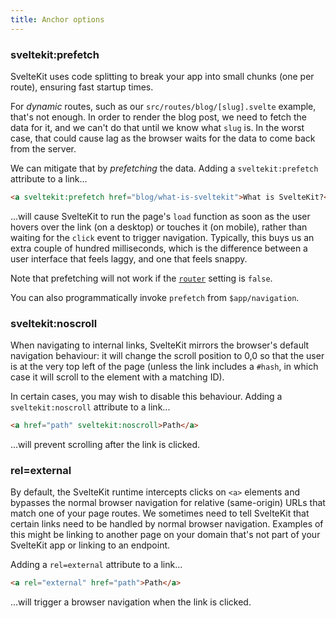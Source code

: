```yaml
---
title: Anchor options
---
```


### sveltekit:prefetch

SvelteKit uses code splitting to break your app into small chunks (one per route), ensuring fast startup times.

For _dynamic_ routes, such as our `src/routes/blog/[slug].svelte` example, that's not enough. In order to render the blog post, we need to fetch the data for it, and we can't do that until we know what `slug` is. In the worst case, that could cause lag as the browser waits for the data to come back from the server.

We can mitigate that by _prefetching_ the data. Adding a `sveltekit:prefetch` attribute to a link...

```html
<a sveltekit:prefetch href="blog/what-is-sveltekit">What is SvelteKit?</a>
```

...will cause SvelteKit to run the page's `load` function as soon as the user hovers over the link (on a desktop) or touches it (on mobile), rather than waiting for the `click` event to trigger navigation. Typically, this buys us an extra couple of hundred milliseconds, which is the difference between a user interface that feels laggy, and one that feels snappy.

Note that prefetching will not work if the [`router`](/docs/page-options#router) setting is `false`.

You can also programmatically invoke `prefetch` from `$app/navigation`.

### sveltekit:noscroll

When navigating to internal links, SvelteKit mirrors the browser's default navigation behaviour: it will change the scroll position to 0,0 so that the user is at the very top left of the page (unless the link includes a `#hash`, in which case it will scroll to the element with a matching ID).

In certain cases, you may wish to disable this behaviour. Adding a `sveltekit:noscroll` attribute to a link...

```html
<a href="path" sveltekit:noscroll>Path</a>
```

...will prevent scrolling after the link is clicked.

### rel=external

By default, the SvelteKit runtime intercepts clicks on `<a>` elements and bypasses the normal browser navigation for relative (same-origin) URLs that match one of your page routes. We sometimes need to tell SvelteKit that certain links need to be handled by normal browser navigation. Examples of this might be linking to another page on your domain that's not part of your SvelteKit app or linking to an endpoint.

Adding a `rel=external` attribute to a link...

```html
<a rel="external" href="path">Path</a>
```

...will trigger a browser navigation when the link is clicked.

